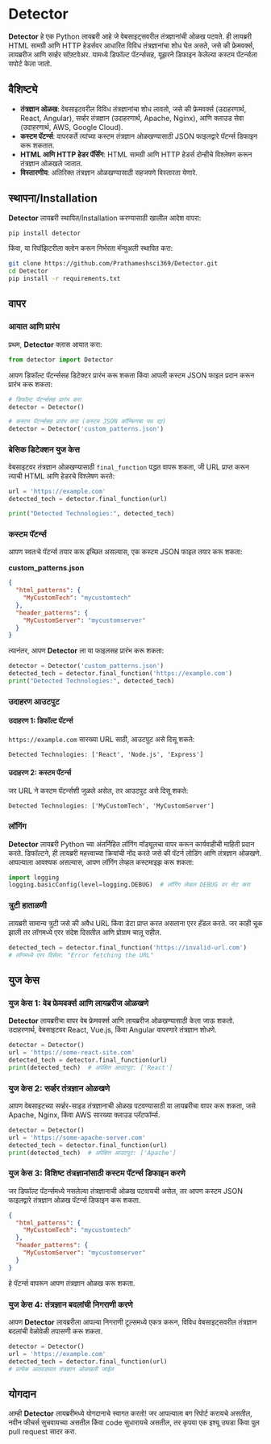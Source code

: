 

# Detector

**Detector** हे एक Python लायब्ररी आहे जे वेबसाइट्सवरील तंत्रज्ञानांची ओळख पटवते. ही लायब्ररी HTML सामग्री आणि HTTP हेडर्सवर आधारित विविध तंत्रज्ञानांचा शोध घेत असते, जसे की फ्रेमवर्क्स, लायब्ररीज आणि सर्व्हर सॉफ़्टवेअर. यामध्ये डिफॉल्ट पॅटर्न्ससह, यूझरने डिफाइन केलेल्या कस्टम पॅटर्न्सला सपोर्ट केला जातो.

## वैशिष्ट्ये
- **तंत्रज्ञान ओळख**: वेबसाइटवरील विविध तंत्रज्ञानांचा शोध लावतो, जसे की फ्रेमवर्क्स (उदाहरणार्थ, React, Angular), सर्व्हर तंत्रज्ञान (उदाहरणार्थ, Apache, Nginx), आणि क्लाउड सेवा (उदाहरणार्थ, AWS, Google Cloud).
- **कस्टम पॅटर्न्स**: वापरकर्ते त्यांच्या कस्टम तंत्रज्ञान ओळखण्यासाठी JSON फाइलद्वारे पॅटर्न्स डिफाइन करू शकतात.
- **HTML आणि HTTP हेडर पॅर्सिंग**: HTML सामग्री आणि HTTP हेडर्स दोन्हीचे विश्लेषण करून तंत्रज्ञान ओळखले जातात.
- **विस्तारणीय**: अतिरिक्त तंत्रज्ञान ओळखण्यासाठी सहजपणे विस्तारता येणारे.

## स्थापना/Installation

**Detector** लायब्ररी स्थापित/Installation करण्यासाठी खालील आदेश वापरा:

```bash
pip install detector
```

किंवा, या रिपॉझिटरीला क्लोन करून निर्भरता मॅन्युअली स्थापित करा:

```bash
git clone https://github.com/Prathameshsci369/Detector.git
cd Detector
pip install -r requirements.txt
```

## वापर

### आयात आणि प्रारंभ

प्रथम, **Detector** क्लास आयात करा:

```python
from detector import Detector
```

आपण डिफॉल्ट पॅटर्न्ससह डिटेक्टर प्रारंभ करू शकता किंवा आपली कस्टम JSON फाइल प्रदान करून प्रारंभ करू शकता:

```python
# डिफॉल्ट पॅटर्न्ससह प्रारंभ करा
detector = Detector()

# कस्टम पॅटर्न्ससह प्रारंभ करा (कस्टम JSON कॉन्फिगचा पथ द्या)
detector = Detector('custom_patterns.json')
```

### बेसिक डिटेक्शन युज केस

वेबसाइटवर तंत्रज्ञान ओळखण्यासाठी `final_function` पद्धत वापरू शकता, जी URL प्राप्त करून त्याची HTML आणि हेडरचे विश्लेषण करते:

```python
url = 'https://example.com'
detected_tech = detector.final_function(url)

print("Detected Technologies:", detected_tech)
```

### कस्टम पॅटर्न्स

आपण स्वतःचे पॅटर्न्स तयार करू इच्छित असल्यास, एक कस्टम JSON फाइल तयार करू शकता:

**custom_patterns.json**

```json
{
  "html_patterns": {
    "MyCustomTech": "mycustomtech"
  },
  "header_patterns": {
    "MyCustomServer": "mycustomserver"
  }
}
```

त्यानंतर, आपण **Detector** ला या फाइलसह प्रारंभ करू शकता:

```python
detector = Detector('custom_patterns.json')
detected_tech = detector.final_function('https://example.com')
print("Detected Technologies:", detected_tech)
```

### उदाहरण आउटपुट

#### उदाहरण 1: डिफॉल्ट पॅटर्न्स

`https://example.com` सारख्या URL साठी, आउटपुट असे दिसू शकते:

```
Detected Technologies: ['React', 'Node.js', 'Express']
```

#### उदाहरण 2: कस्टम पॅटर्न्स

जर URL ने कस्टम पॅटर्न्सशी जुळले असेल, तर आउटपुट असे दिसू शकते:

```
Detected Technologies: ['MyCustomTech', 'MyCustomServer']
```

### लॉगिंग

**Detector** लायब्ररी Python च्या अंतर्निहित लॉगिंग मॉड्यूलचा वापर करून कार्यवाहीची माहिती प्रदान करते. डिफॉल्टने, ही लायब्ररी महत्त्वाच्या क्रियांची नोंद करते जसे की पॅटर्न लोडिंग आणि तंत्रज्ञान ओळखणे. आपल्याला आवश्यक असल्यास, आपण लॉगिंग लेव्हल कस्टमाइझ करू शकता:

```python
import logging
logging.basicConfig(level=logging.DEBUG)  # लॉगिंग लेव्हल DEBUG वर सेट करा
```

### त्रुटी हाताळणी

लायब्ररी सामान्य त्रुटी जसे की अवैध URL किंवा डेटा प्राप्त करत असताना एरर हॅंडल करते. जर काही चूक झाली तर लॉगमध्ये एरर संदेश दिसतील आणि प्रोग्राम चालू राहील.

```python
detected_tech = detector.final_function('https://invalid-url.com')
# लॉगमध्ये एरर दिसेल: "Error fetching the URL"
```

## युज केस

### युज केस 1: वेब फ्रेमवर्क्स आणि लायब्ररीज ओळखणे

**Detector** लायब्ररीचा वापर वेब फ्रेमवर्क्स आणि लायब्ररीज ओळखण्यासाठी केला जाऊ शकतो. उदाहरणार्थ, वेबसाइटवर React, Vue.js, किंवा Angular वापरणारे तंत्रज्ञान शोधणे.

```python
detector = Detector()
url = 'https://some-react-site.com'
detected_tech = detector.final_function(url)
print(detected_tech)  # अपेक्षित आउटपुट: ['React']
```

### युज केस 2: सर्व्हर तंत्रज्ञान ओळखणे

आपण वेबसाइटच्या सर्व्हर-साइड तंत्रज्ञानाची ओळख पटवण्यासाठी या लायब्ररीचा वापर करू शकता, जसे Apache, Nginx, किंवा AWS सारख्या क्लाउड प्लॅटफॉर्म्स.

```python
detector = Detector()
url = 'https://some-apache-server.com'
detected_tech = detector.final_function(url)
print(detected_tech)  # अपेक्षित आउटपुट: ['Apache']
```

### युज केस 3: विशिष्ट तंत्रज्ञानांसाठी कस्टम पॅटर्न्स डिफाइन करणे

जर डिफॉल्ट पॅटर्न्समध्ये नसलेल्या तंत्रज्ञानाची ओळख पटवायची असेल, तर आपण कस्टम JSON फाइलद्वारे तंत्रज्ञान ओळख पॅटर्न्स डिफाइन करू शकता.

```json
{
  "html_patterns": {
    "MyCustomTech": "mycustomtech"
  },
  "header_patterns": {
    "MyCustomServer": "mycustomserver"
  }
}
```

हे पॅटर्न्स वापरून आपण तंत्रज्ञान ओळख करू शकता.

### युज केस 4: तंत्रज्ञान बदलांची निगराणी करणे

आपण **Detector** लायब्ररीला आपल्या निगराणी टूल्समध्ये एकत्र करून, विविध वेबसाइट्सवरील तंत्रज्ञान बदलांची वेळोवेळी तपासणी करू शकता.

```python
detector = Detector()
url = 'https://example.com'
detected_tech = detector.final_function(url)
# प्रत्येक आठवड्यात तंत्रज्ञान ओळखली जाईल
```

## योगदान

आम्ही **Detector** लायब्ररीमध्ये योगदानाचे स्वागत करतो! जर आपल्याला बग रिपोर्ट करायचे असतील, नवीन फीचर्स सुचवायच्या असतील किंवा code सुधारायचे असतील, तर कृपया एक इश्यू उघडा किंवा पुल pull request सादर करा.

